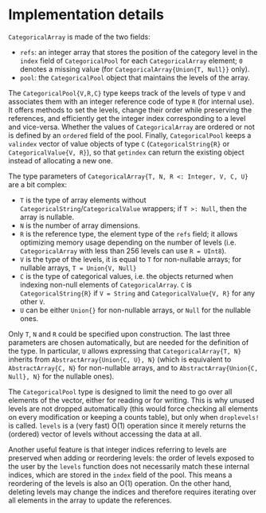 # Implementation details

`CategoricalArray` is made of the two fields:

- `refs`: an integer array that stores the position of the category level in the `index` field of `CategoricalPool` for each `CategoricalArray` element; `0` denotes a missing value (for `CategoricalArray{Union{T, Null}}` only).
- `pool`: the `CategoricalPool` object that maintains the levels of the array.

The `CategoricalPool{V,R,C}` type keeps track of the levels of type `V` and associates them with an integer reference code of type `R` (for internal use). It offers methods to set the levels, change their order while preserving the references, and efficiently get the integer index corresponding to a level and vice-versa. Whether the values of `CategoricalArray` are ordered or not is defined by an `ordered` field of the pool. Finally, `CategoricalPool` keeps a `valindex` vector of value objects of type `C` (`CategoricalString{R}` or `CategoricalValue{V, R}`), so that `getindex` can return the existing object instead of allocating a new one.

The type parameters of `CategoricalArray{T, N, R <: Integer, V, C, U}` are a bit complex:
 - `T` is the type of array elements without `CategoricalString`/`CategoricalValue` wrappers; if `T >: Null`, then the array is nullable.
 - `N` is the number of array dimensions.
 - `R` is the reference type, the element type of the `refs` field; it allows optimizing memory usage depending on the number of levels (i.e. `CategoricalArray` with less than 256 levels can use `R = UInt8`).
 - `V` is the type of the levels, it is equal to `T` for non-nullable arrays; for nullable arrays, `T = Union{V, Null}`
 - `C` is the type of categorical values, i.e. the objects returned when indexing non-null elements of `CategoricalArray`. `C` is `CategoricalString{R}` if `V = String` and `CategoricalValue{V, R}` for any other `V`.
 - `U` can be either `Union{}` for non-nullable arrays, or `Null` for the nullable ones.

Only `T`, `N` and `R` could be specified upon construction. The last three parameters are chosen automatically, but are needed for the definition of the type. In particular, `U` allows expressing that `CategoricalArray{T, N}` inherits from `AbstractArray{Union{C, U}, N}` (which is equivalent to `AbstractArray{C, N}` for non-nullable arrays, and to `AbstractArray{Union{C, Null}, N}` for the nullable ones).

The `CategoricalPool` type is designed to limit the need to go over all elements of the vector, either for reading or for writing. This is why unused levels are not dropped automatically (this would force checking all elements on every modification or keeping a counts table), but only when `droplevels!` is called. `levels` is a (very fast) O(1) operation since it merely returns the (ordered) vector of levels without accessing the data at all.

Another useful feature is that integer indices referring to levels are preserved when adding or reordering levels: the order of levels exposed to the user by the `levels` function does not necessarily match these internal indices, which are stored in the `index` field of the pool. This means a reordering of the levels is also an O(1) operation. On the other hand, deleting levels may change the indices and therefore requires iterating over all elements in the array to update the references.
